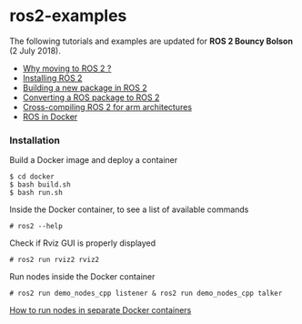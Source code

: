 # ros2-examples

The following tutorials and examples are updated for **ROS 2 Bouncy Bolson** (2 July 2018).

- [Why moving to ROS 2 ?](http://design.ros2.org/articles/why_ros2.html)
- [Installing ROS 2](https://github.com/ros2/ros2/wiki/Installation) 
- [Building a new package in ROS 2](https://github.com/ros2/ros2/wiki/Migration-Guide)
- [Converting a ROS package to ROS 2](https://github.com/ros2/ros2/wiki/Migration-Guide)
- [Cross-compiling ROS 2 for arm architectures](https://github.com/ros2-for-arm/ros2/wiki/ROS2-on-arm-architecture)
- [ROS in Docker](https://jarisafi.wordpress.com/2018/01/17/how-i-use-docker-for-robotics-development/)


### Installation

Build a Docker image and deploy a container

    $ cd docker
    $ bash build.sh
    $ bash run.sh

Inside the Docker container, to see a list of available commands

    # ros2 --help

Check if Rviz GUI is properly displayed

    # ros2 run rviz2 rviz2
    
Run nodes inside the Docker container 

    # ros2 run demo_nodes_cpp listener & ros2 run demo_nodes_cpp talker

[How to run nodes in separate Docker containers](https://github.com/ros2/ros2/wiki/Run-2-nodes-in-two-separate-docker-containers)


